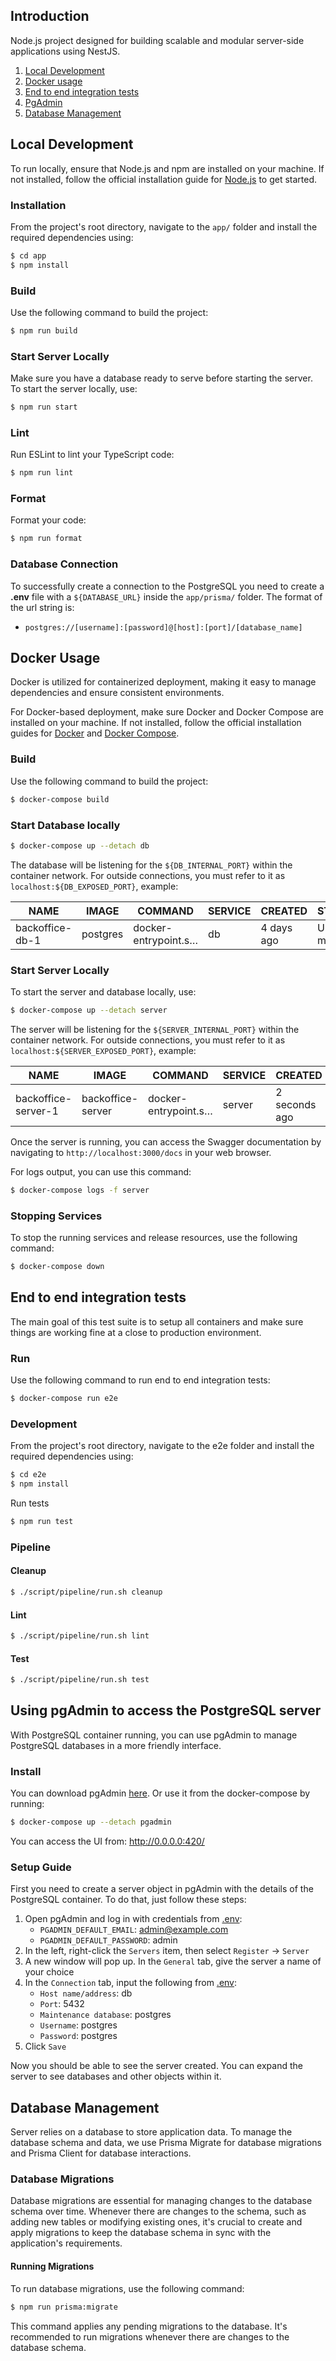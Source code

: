 ## Introduction

Node.js project designed for building scalable and modular server-side applications using NestJS.

1. [Local Development](#local-development)
2. [Docker usage](#docker-usage)
3. [End to end integration tests](#end-to-end-integration-tests)
4. [PgAdmin](#using-pgadmin-to-access-the-postgresql-server)
5. [Database Management](#database-management)

## Local Development

To run locally, ensure that Node.js and npm are installed on your machine. If not installed, follow the official installation guide for [Node.js](https://nodejs.org/) to get started.

### Installation

From the project's root directory, navigate to the `app/` folder and install the required dependencies using:

```bash
$ cd app
$ npm install
```

### Build

Use the following command to build the project:

```bash
$ npm run build
```

### Start Server Locally

Make sure you have a database ready to serve before starting the server. To start the server locally, use:

```bash
$ npm run start
```

### Lint

Run ESLint to lint your TypeScript code:

```bash
$ npm run lint
```

### Format

Format your code:

```bash
$ npm run format
```

### Database Connection

To successfully create a connection to the PostgreSQL you need to create a **.env** file with a `${DATABASE_URL}` inside the `app/prisma/` folder. The format of the url string is: 
- `postgres://[username]:[password]@[host]:[port]/[database_name]`

## Docker Usage

Docker is utilized for containerized deployment, making it easy to manage dependencies and ensure consistent environments.

For Docker-based deployment, make sure Docker and Docker Compose are installed on your machine. If not installed, follow the official installation guides for [Docker](https://docs.docker.com/get-docker/) and [Docker Compose](https://docs.docker.com/compose/install/).

### Build

Use the following command to build the project:

```bash
$ docker-compose build
```

### Start Database locally

```bash
$ docker-compose up --detach db
```

The database will be listening for the `${DB_INTERNAL_PORT}` within the container network. For outside connections, you must refer to it as `localhost:${DB_EXPOSED_PORT}`, example:

| NAME            | IMAGE    | COMMAND              | SERVICE | CREATED    | STATUS       | PORTS                  |
| --------------- | -------- | -------------------- | ------- | ---------- | ------------ | ---------------------- |
| backoffice-db-1 | postgres | docker-entrypoint.s… | db      | 4 days ago | Up 4 minutes | 0.0.0.0:2345->5432/tcp |


### Start Server Locally

To start the server and database locally, use:

```bash
$ docker-compose up --detach server
```

The server will be listening for the `${SERVER_INTERNAL_PORT}` within the container network. For outside connections, you must refer to it as `localhost:${SERVER_EXPOSED_PORT}`, example:

| NAME                | IMAGE             | COMMAND              | SERVICE | CREATED       | STATUS      | PORTS                            |
| ------------------- | ----------------- | -------------------- | ------- | ------------- | ----------- | -------------------------------- |
| backoffice-server-1 | backoffice-server | docker-entrypoint.s… | server  | 2 seconds ago | Up 1 second | 3000/tcp, 0.0.0.0:3000->6969/tcp |

Once the server is running, you can access the Swagger documentation by navigating to `http://localhost:3000/docs` in your web browser.


For logs output, you can use this command:

```bash
$ docker-compose logs -f server
```

### Stopping Services

To stop the running services and release resources, use the following command:

```bash
$ docker-compose down
```

## End to end integration tests

The main goal of this test suite is to setup all containers and make sure things are working fine at a close to production environment.

### Run

Use the following command to run end to end integration tests:

```bash
$ docker-compose run e2e
```

### Development

From the project's root directory, navigate to the e2e folder and install the required dependencies using:

```bash
$ cd e2e
$ npm install
```

Run tests

```bash
$ npm run test
```

### Pipeline

#### Cleanup

```bash
$ ./script/pipeline/run.sh cleanup
```

#### Lint

```bash
$ ./script/pipeline/run.sh lint
```

#### Test

```bash
$ ./script/pipeline/run.sh test
```

## Using pgAdmin to access the PostgreSQL server

With PostgreSQL container running, you can use pgAdmin to manage PostgreSQL databases in a more friendly interface.

### Install

You can download pgAdmin [here](https://www.pgadmin.org/download/). Or use it from the docker-compose by running:

```bash
$ docker-compose up --detach pgadmin
```

You can access the UI from: http://0.0.0.0:420/

### Setup Guide

First you need to create a server object in pgAdmin with the details of the PostgreSQL container. To do that, just follow these steps:

1. Open pgAdmin and log in with credentials from [.env](./.env):
   - `PGADMIN_DEFAULT_EMAIL`: admin@example.com
   - `PGADMIN_DEFAULT_PASSWORD`: admin
2. In the left, right-click the `Servers` item, then select `Register` -> `Server`
3. A new window will pop up. In the `General` tab, give the server a name of your choice
4. In the `Connection` tab, input the following from [.env](./.env):
   * `Host name/address`: db
   * `Port`: 5432
   * `Maintenance database`: postgres
   * `Username`: postgres
   * `Password`: postgres
5. Click `Save`

Now you should be able to see the server created. You can expand the server to see databases and other objects within it.

## Database Management

Server relies on a database to store application data. To manage the database schema and data, we use Prisma Migrate for database migrations and Prisma Client for database interactions.

### Database Migrations

Database migrations are essential for managing changes to the database schema over time. Whenever there are changes to the schema, such as adding new tables or modifying existing ones, it's crucial to create and apply migrations to keep the database schema in sync with the application's requirements.

#### Running Migrations

To run database migrations, use the following command:

```bash
$ npm run prisma:migrate
```

This command applies any pending migrations to the database. It's recommended to run migrations whenever there are changes to the database schema.
